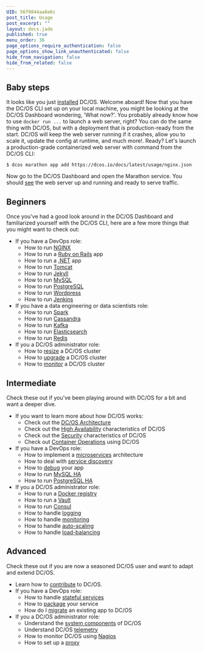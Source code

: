 ```yaml
---
UID: 56f9844aa8e6c
post_title: Usage
post_excerpt: ""
layout: docs.jade
published: true
menu_order: 36
page_options_require_authentication: false
page_options_show_link_unauthenticated: false
hide_from_navigation: false
hide_from_related: false
---
```


## Baby steps

It looks like you just [installed](https://dcos.io/install/) DC/OS. Welcome aboard! Now that you  have the DC/OS CLI set up on your local machine, you might be looking at the DC/OS Dashboard wondering, 'What now?'. You probably already know how to use `docker run ...` to launch a web server, right? You can  do the same thing with DC/OS, but with a deployment that is production-ready from the start. DC/OS will keep the web server running if it crashes, allow you to scale it, update the config at runtime, and much more!. Ready? Let's launch a production-grade containerized web server with command from the DC/OS CLI:

    $ dcos marathon app add https://dcos.io/docs/latest/usage/nginx.json

Now go to the DC/OS Dashboard and open the Marathon service. You should [see](img/usage_marathon_webserver.png) the web server up and running and ready to serve traffic.

## Beginners

Once you've had a good look around in the DC/OS Dashboard and familiarized yourself with the DC/OS CLI, here are a few more things that you might want to check out:

- If you have a DevOps role:
  - How to run [NGINX](/usage/tutorials/nginx/)
  - How to run a [Ruby on Rails](/usage/tutorials/ruby-on-rails/) app
  - How to run a [.NET](/usage/tutorials/asp-dot-net/) app
  - How to run [Tomcat](/usage/tutorials/tomcat/)
  - How to run [Jekyll](/usage/tutorials/jekyll/)
  - How to run [MySQL](/usage/tutorials/mysql/)
  - How to run [PostgreSQL](/usage/tutorials/postgres/)
  - How to run [Wordpress](/usage/tutorials/wordpress/)
  - How to run [Jenkins](/usage/tutorials/jenkins/)
- If you have a data engineering or data scientists role:
  - How to run [Spark](/usage/tutorials/spark/)
  - How to run [Cassandra](/usage/tutorials/cassandra/)
  - How to run [Kafka](/usage/tutorials/kafka/)
  - How to run [Elasticsearch](/usage/tutorials/elasticsearch/)
  - How to run [Redis](/usage/tutorials/redis/)
- If you a DC/OS administrator role:
  - How to [resize](/administration/resizing/) a DC/OS cluster
  - How to [upgrade](/administration/upgrading/) a DC/OS cluster
  - How to [monitor](/administration/monitoring/) a DC/OS cluster

## Intermediate

Check these out if you've been playing around with DC/OS for a bit and want a deeper dive.

- If you want to learn more about how DC/OS works:
  - Check out the [DC/OS Architecture](/overview/architecture/)
  - Check out the [High Availability](/overview/high-availability/) characteristics of DC/OS
  - Check out the [Security](/overview/security/) characteristics of DC/OS
  - Check out [Container Operations](/overview/container-operations/) using DC/OS
- If you have a DevOps role:
  - How to implement a [microservices](/usage/tutorials/microservices/) architecture
  - How to deal with [service discovery](/usage/tutorials/service-discovery/)
  - How to [debug](/usage/tutorials/debugging/) your app
  - How to run [MySQL HA](/usage/tutorials/mysql-ha/)
  - How to run [PostgreSQL HA](/usage/tutorials/postgres-ha/)
- If you a DC/OS administrator role:
  - How to run a [Docker registry](/usage/tutorials/docker-registry/)
  - How to run a [Vault](/usage/tutorials/vault/)
  - How to run [Consul](/usage/tutorials/consul/)
  - How to handle [logging](/usage/tutorials/logging/)
  - How to handle [monitoring](/usage/tutorials/monitoring/)
  - How to handle [auto-scaling](/usage/tutorials/autoscaling/)
  - How to handle [load-balancing](/usage/tutorials/load-balancing/)

## Advanced

Check these out if you are now a seasoned DC/OS user and want to adapt and extend DC/OS.

- Learn how to [contribute](/overview/contribution/) to DC/OS.
- If you have a DevOps role:
  - How to handle [stateful services](/usage/tutorials/stateful-services/)
  - How to [package](/usage/tutorials/packaging/) your service
  - How do I [migrate](/overview/migration/) an existing app to DC/OS
- If you a DC/OS administrator role:
  - Understand the [system components](/administration/system-components/) of DC/OS
  - Understand DC/OS [telemetry](/administration/telemetry/)
  - How to monitor DC/OS using [Nagios](/administration/monitoring/nagios/)
  - How to set up a [proxy](/administration/proxy/)
